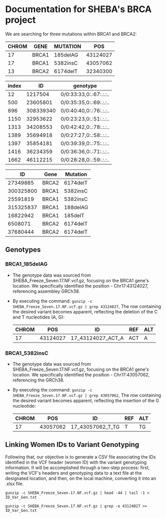 # Documentation for SHEBA's BRCA project

We are searching for three mutations within BRCA1 and BRCA2:

| CHROM | GENE  | MUTATION | POS      |
|-------|-------|----------|----------|
| 17    | BRCA1 | 185delAG | 43124027 |
| 17    | BRCA1 | 5382insC | 43057062 |
| 13    | BRCA2 | 6174delT | 32340300 |

|   index   |   ID     |          genotype          |
|-----------|----------|---------------------------|
|    12     | 1217504  | 0/0:33:33,0:.:67:.:.:..  |
|   500    | 23605801 | 0/0:35:35,0:.:69:.:.:..  |
|   896    | 308339340| 0/0:40:40,0:.:76:.:.:..  |
|   1150   | 32953622 | 0/0:23:23,0:.:51:.:.:..  |
|   1313   | 34208553 | 0/0:42:42,0:.:78:.:.:..  |
|   1389   | 35694918 | 0/0:27:27,0:.:58:.:.:..  |
|   1397   | 35854181 | 0/0:39:39,0:.:75:.:.:..  |
|   1416   | 36234359 | 0/0:36:36,0:.:71:.:.:..  |
|   1662   | 46112215 | 0/0:28:28,0:.:59:.:.:..  |

|      ID       |  Gene  |  Mutation  |
|--------------|--------|------------|
|   27349885   | BRCA2  |  6174delT  |
| 300325800  | BRCA1  |  5382insC  |
|  25591819   | BRCA1  |  5382insC  |
| 315325837  | BRCA1  |  188delAG  |
|  16822942   | BRCA1  |  185delT   |
|   6508071    | BRCA2  |  6174delT  |
| 37680444  | BRCA2  |  6174delT  |

## Genotypes

### BRCA1_185delAG
* The genotype data was sourced from SHEBA_Freeze_Seven.17.NF.vcf.gz, focusing on the BRCA1 gene's location. We specifically identified the position - Chr17:43124027, referencing assembley GRCh38.
* By executing the command: `gunzip -c SHEBA_Freeze_Seven.17.NF.vcf.gz | grep 43124027`, The row containing the desired variant becomes apparent, reflecting the deletion of the C and T nucleotides (A, G):

  | CHROM | POS      | ID                    | REF | ALT |
  |-------|----------|-----------------------|-----|-----|
  | 17    | 43124027 | 17_43124027_ACT_A    | ACT | A   |

### BRCA1_5382insC
* The genotype data was sourced from SHEBA_Freeze_Seven.17.NF.vcf.gz, focusing on the BRCA1 gene's location. We specifically identified the position - Chr17:43057062, referencing the GRCh38.
* By executing the command: `gunzip -c SHEBA_Freeze_Seven.17.NF.vcf.gz | grep 43057062`, The row containing the desired variant becomes apparent, reflecting the insertion of the G  nucleotide:
  
   CHROM | POS      | ID                    | REF | ALT |
  |-------|----------|-------------------|-----|-----|
  | 17    | 43057062 | 17_43057062_T_TG    | T | TG   |

## Linking Women IDs to Variant Genotyping
Following that, our objective is to generate a CSV file associating the IDs identified in the VCF header (women ID) with the variant genotyping information.
It will be accomplished through a two-step process: first, writing the VCF's headers and genotyping data to a text file at the designated location, and then, on the local machine, converting it into an .xlsx file.
  ```
  gunzip -c SHEBA_Freeze_Seven.17.NF.vcf.gz | head -44 | tail -1 > ID_Var_Gen.txt
  ```
  ```
  gunzip -c SHEBA_Freeze_Seven.17.NF.vcf.gz | grep -e 43124027 >> ID_Var_Gen.txt
  ```

